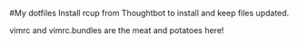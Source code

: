 #My dotfiles
Install rcup from Thoughtbot to install and keep files updated.

vimrc and vimrc.bundles are the meat and potatoes here!


